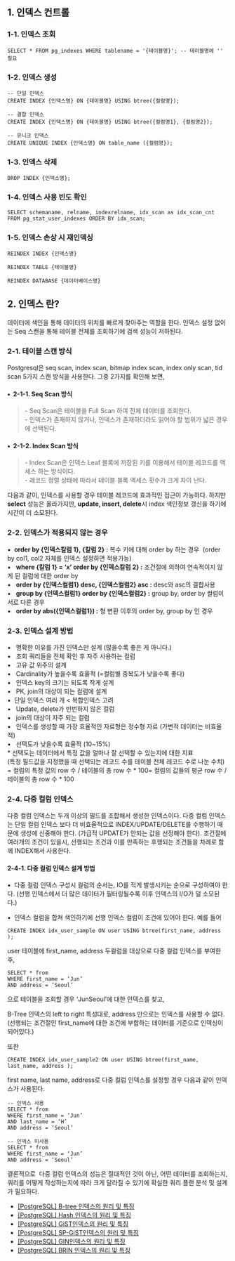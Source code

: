 ## 1\. 인덱스 컨트롤

### 1-1. 인덱스 조회 

```
SELECT * FROM pg_indexes WHERE tablename = '{테이블명}'; -- 테이블명에 '' 필요
```
### 1-2. 인덱스 생성 

```
-- 단일 인덱스
CREATE INDEX {인덱스명} ON {테이블명} USING btree({컬럼명});

-- 결합 인덱스
CREATE INDEX {인덱스명} ON {테이블명} USING btree({컬럼명1}, {컬럼명2});

-- 유니크 인덱스
CREATE UNIQUE INDEX {인덱스명} ON table_name ({컬럼명});
```
### 1-3. 인덱스 삭제

```
DROP INDEX {인덱스명};
```
### 1-4. 인덱스 사용 빈도 확인

```
SELECT schemaname, relname, indexrelname, idx_scan as idx_scan_cnt FROM pg_stat_user_indexes ORDER BY idx_scan;
```
### 1-5. 인덱스 손상 시 재인덱싱

```
REINDEX INDEX {인덱스명}

REINDEX TABLE {테이블명}

REINDEX DATABASE {데이터베이스명}
```

## 2\. 인덱스 란?

데이터에 색인을 통해 데이터의 위치를 빠르게 찾아주는 역할을 한다. 인덱스 설정 없이는 Seq 스캔을 통해 테이블 전체를 조회하기에 검색 성능이 저하된다.

### 2-1. 테이블 스캔 방식 

Postgresql은 seq scan, index scan, bitmap index scan, index only scan, tid scan 5가지 스캔 방식을 사용한다. 그중 2가지를 확인해 보면,

#### ▪  2-1-1. Seq Scan 방식

> \- Seq Scan은 테이블을 Full Scan 하여 전체 데이터를 조회한다.  
> \- 인덱스가 존재하지 않거나, 인덱스가 존재하더라도 읽어야 할 범위가 넓은 경우에 선택된다.

#### ▪  2-1-2. Index Scan 방식

> \- Index Scan은 인덱스 Leaf 블록에 저장된 키를 이용해서 테이블 레코드를 액세스 하는 방식이다.  
> \- 레코드 정렬 상태에 따라서 테이블 블록 액세스 횟수가 크게 차이 난다.

다음과 같이, 인덱스를 사용할 경우 테이블 레코드에 효과적인 접근이 가능하다. 하지만 **select** 성능은 올라가지만, **update, insert, delete**시 index 색인정보 갱신을 하기에 시간이 더 소모된다.

### 2-2. 인덱스가 적용되지 않는 경우

▪  **order by {인덱스칼럼 1}, {칼럼 2} :** 복수 키에 대해 order by 하는 경우  (order by col1, col2 자체를 인덱스 설정하면 적용가능)  
▪   **where {칼럼 1} = ‘x’ order by {인덱스칼럼 2} :** 조건절에 의하여 연속적이지 않게 된 컬럼에 대한 order by  
▪   **order by {인덱스컬럼1} desc, {인덱스컬럼2} asc :** desc와 asc의 결합사용  
▪   **group by {인덱스컬럼1} order by {인덱스컬럼2} :** group by, order by 컬럼이 서로 다른 경우  
▪   **order by abs({인덱스컬럼1}) :** 형 변환 이후의 order by, group by 인 경우

### 2-3. 인덱스 설계 방법

▪   명확한 이유를 가진 인덱스만 설계 (많을수록 좋은 게 아니다.)  
▪   조회 쿼리들을 전체 확인 후 자주 사용하는 컬럼  
▪   고유 값 위주의 설계  
▪   Cardinality가 높을수록 효율적 (=컬럼별 중복도가 낮을수록 좋다)  
▪   인덱스 key의 크기는 되도록 작게 설계  
▪   PK, join의 대상이 되는 컬럼에 설계  
▪  단일 인덱스 여러 개 < 복합인덱스 고려  
▪   Update, delete가 빈번하지 않은 컬럼  
▪   join의 대상이 자주 되는 컬럼  
▪   인덱스를 생성할 때 가장 효율적인 자료형은 정수형 자료 (가변적 데이터는 비효율적)  
▪   선택도가 낮을수록 효율적 (10~15%)  
\* 선택도는 데이터에서 특정 값을 얼마나 잘 선택할 수 있는지에 대한 지표  
(특정 필드값을 지정했을 때 선택되는 레코드 수를 테이블 전체 레코드 수로 나눈 수치)  
\= 컬럼의 특정 값의 row 수 / 테이블의 총 row 수 \* 100= 컬럼의 값들의 평균 row 수 / 테이블의 총 row 수 \* 100

### 2-4. 다중 컬럼 인덱스

다중 컬럼 인덱스는 두개 이상의 필드를 조합해서 생성한 인덱스이다. 다중 컬럼 인덱스는 단일 컬럼 인덱스 보다 더 비효율적으로 INDEX/UPDATE/DELETE를 수행하기 때문에 생성에 신중해야 한다. (가급적 UPDATE가 안되는 값을 선정해야 한다). 조건절에 여러개의 조건이 있을시, 선행되는 조건과 이를 만족하는 후행되는 조건들을 차례로 함께 INDEX해서 사용한다. 

#### 2-4-1. 다중 컬럼 인덱스 설계 방법

▪  다중 컬럼 인덱스 구성시 컬럼의 순서는, IO를 적게 발생시키는 순으로 구성하여야 한다.
(선행 인덱스에서 더 많은 데이터가 필터링될수록 이후 인덱스의 I/O가 덜 소모된다.)

▪  인덱스 컬럼을 합쳐 색인하기에 선행 인덱스 컬럼이 조건에 있어야 한다.
예를 들어
```
CREATE INDEX idx_user_sample ON user USING btree(first_name, address );
```

user 테이블에 first\_name, address 두컬럼을 대상으로 다중 컬럼 인덱스를 부여한 후,

```
SELECT * from 
WHERE first_name = ‘Jun’
AND address = ‘Seoul’
```

으로 테이블을 조회할 경우 ‘JunSeoul’에 대한 인덱스를 찾고,

B-Tree 인덱스의 left to right 특성대로, address 만으로는 인덱스를 사용할 수 없다. (선행되는 조건절인 first\_name에 대한 조건에 부합하는 데이터를 기준으로 인덱싱이 되어있다.)

또한 

```
CREATE INDEX idx_user_sample2 ON user USING btree(first_name, last_name, address );
```

first name, last name, address로 다중 컬럼 인덱스를 설정할 경우 다음과 같이 인덱스가 사용된다.

```
-- 인덱스 사용
SELECT * from 
WHERE first_name = ‘Jun’
AND last_name = ‘H’
AND address = ‘Seoul’

-- 인덱스 미사용
SELECT * from 
WHERE first_name = ‘Jun’
AND address = ‘Seoul’
```

결론적으로  다중 컬럼 인덱스의 성능은 절대적인 것이 아닌, 어떤 데이터를 조회하는지, 쿼리를 어떻게 작성하는지에 따라 크게 달라질 수 있기에 확실한 쿼리 플랜 분석 및 설계가 필요하다.

-   [\[PostgreSQL\] B-tree 인덱스의 원리 및 특징](https://junhkang.tistory.com/6)
-   [\[PostgreSQL\] Hash 인덱스의 원리 및 특징](https://junhkang.tistory.com/7)
-   [\[PostgreSQL\] GiST인덱스의 원리 및 특징](https://junhkang.tistory.com/8) 
-   [\[PostgreSQL\] SP-GiST인덱스의 원리 및 특징](https://junhkang.tistory.com/9) 
-   [\[PostgreSQL\] GIN인덱스의 원리 및 특징](https://junhkang.tistory.com/10)
-   [\[PostgreSQL\] BRIN 인덱스의 원리 및 특징](https://junhkang.tistory.com/11)